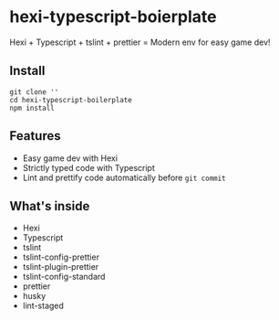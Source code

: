 # hexi-typescript-boierplate

Hexi + Typescript + tslint + prettier = Modern env for easy game dev!

## Install

```
git clone ''
cd hexi-typescript-boilerplate
npm install
```

## Features

 - Easy game dev with Hexi
 - Strictly typed code with Typescript
 - Lint and prettify code automatically before `git commit`

## What's inside

 - Hexi
 - Typescript
 - tslint
 - tslint-config-prettier
 - tslint-plugin-prettier
 - tslint-config-standard
 - prettier
 - husky
 - lint-staged
